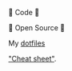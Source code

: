 :robot: Code :robot:

🤟 Open Source 🤟

My [dotfiles](https://github.com/weedz/dotfiles)

["Cheat sheet"](https://github.com/weedz/cheatsheet).
